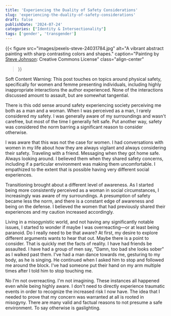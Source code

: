 ```yaml
---
title: 'Experiencing the Duality of Safety Considerations'
slug: 'experiencing-the-duality-of-safety-considerations'
draft: false
publishDate: '2024-07-24'
categories: ["Identity & Intersectionality"]
tags: ['gender', 'transgender']
---
```

{{< figure
  src="images/pexels-steve-24031784.jpg"
  alt="A vibrant abstract painting with sharp contrasting colors and shapes."
  caption="Painting by [Steve Johnson](https://www.pexels.com/photo/close-up-of-a-colorful-painting-24031784/): Creative Commons License"
  class="align-center"
>}}

Soft Content Warning: This post touches on topics around physical safety, specifically for women and femme presenting individuals, including highly inappropriate interactions the author experienced. None of the interactions discussed amount to assault, but are somewhat tangential.

There is this odd sense around safety experiencing society perceiving me both as a man and a woman. When I was perceived as a man, I rarely considered my safety. I was generally aware of my surroundings and wasn't carefree, but most of the time I generally felt safe. Put another way, safety was considered the norm barring a significant reason to consider otherwise.

I was aware that this was not the case for women. I had conversations with women in my life about how they are always vigilant and always considering their safety. Traveling with a friend. Messaging when they got home safe. Always looking around. I believed them when they shared safety concerns, including if a particular environment was making them uncomfortable. I empathized to the extent that is possible having very different social experiences.

Transitioning brought about a different level of awareness. As I started being more consistently perceived as a woman in social circumstances, I increasingly was aware of my surroundings. A presumption of safety became less the norm, and there is a constant edge of awareness and being on the defense. I believed the women that had previously shared their experiences and my caution increased accordingly.

Living in a misogynistic world, and not having any significantly notable issues, I started to wonder if maybe I was overreacting—or at least being paranoid. Do I really need to be that aware? At first, my desire to explore different arguments wants to hear that out. Maybe there is a point to consider. That is quickly met the facts of reality. I have had friends be assaulted. I have had a group of men say, "Damn, too bad she looks sober" as I walked past them. I've had a man dance towards me, gesturing to my body, as he is singing. He continued when I asked him to stop and followed me around the block. I've had someone put their hand on my arm multiple times after I told him to stop touching me.

No I'm not overreacting. I'm not imagining. These instances all happened even while being highly aware. I don't need to directly experience traumatic events in order to recognize the increased risk I now have. The idea that I needed to prove that my concern was warranted at all is rooted in misogyny. There are many valid and factual reasons to not presume a safe environment. To say otherwise is gaslighting.
